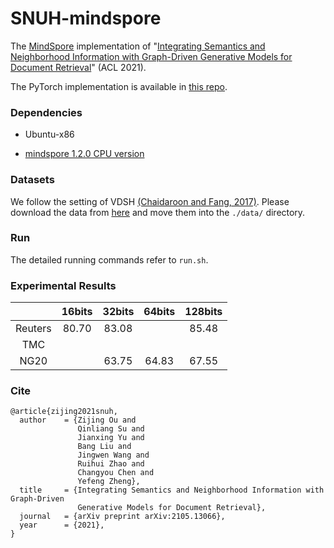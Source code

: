 # SNUH-mindspore

The [MindSpore](https://www.mindspore.cn/) implementation of "[Integrating Semantics and Neighborhood Information with Graph-Driven Generative Models for Document Retrieval](https://arxiv.org/pdf/2105.13066.pdf)" (ACL 2021).

The PyTorch implementation is available in [this repo](https://github.com/J-zin/SNUH).

### Dependencies

- Ubuntu-x86

- [mindspore 1.2.0 CPU version](https://www.mindspore.cn/install/)

### Datasets

We follow the setting of VDSH [(Chaidaroon and Fang, 2017)](https://arxiv.org/pdf/1708.03436.pdf). Please download the data from [here](https://github.com/unsuthee/VariationalDeepSemanticHashing/tree/master/dataset) and move them into the `./data/` directory.

### Run

The detailed running commands refer to `run.sh`.

### Experimental Results

|         | 16bits | 32bits | 64bits | 128bits |
| :-----: | :----: | :----: | :----: | :-----: |
| Reuters | 80.70  | 83.08  |        |  85.48  |
|   TMC   |        |        |        |         |
|  NG20   |        | 63.75  | 64.83  |  67.55  |

### Cite

```
@article{zijing2021snuh,
  author    = {Zijing Ou and
               Qinliang Su and
               Jianxing Yu and
               Bang Liu and
               Jingwen Wang and
               Ruihui Zhao and
               Changyou Chen and
               Yefeng Zheng},
  title     = {Integrating Semantics and Neighborhood Information with Graph-Driven
               Generative Models for Document Retrieval},
  journal   = {arXiv preprint arXiv:2105.13066},
  year      = {2021},
}
```